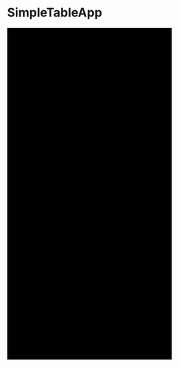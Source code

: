 # SimpleTableApp

![demo](https://github.com/Satomi8888/SimpleTableApp/blob/master/readme_img/img.gif)
